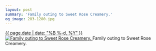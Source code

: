 ```yaml
---
layout: post
summary: 'Family outing to Sweet Rose Creamery.'
og_image: 283-1280.jpg
---
```


<p>
 <time>
  <a href="/283">
   {{ page.date | date: "%B %-d, %Y" }}
  </a>
 </time>
 <a href="/283">
  <img alt="Family outing to Sweet Rose Creamery." sizes="(min-width: 700px) 50vw, calc(100vw - 2rem)" src="{{ site.assets_url }}/283-640.jpg" srcset="{{ site.assets_url }}/283-1280.jpg 1280w, {{ site.assets_url }}/283-960.jpg 960w, {{ site.assets_url }}/283-640.jpg 640w, {{ site.assets_url }}/283-320.jpg 320w"/>
 </a>
 <span>
  Family outing to Sweet Rose Creamery.
 </span>
</p>
